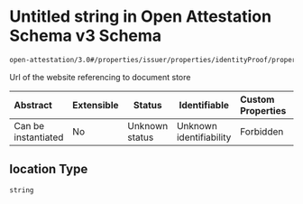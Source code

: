 # Untitled string in Open Attestation Schema v3 Schema

```txt
open-attestation/3.0#/properties/issuer/properties/identityProof/properties/location
```

Url of the website referencing to document store


| Abstract            | Extensible | Status         | Identifiable            | Custom Properties | Additional Properties | Access Restrictions | Defined In                                                                       |
| :------------------ | ---------- | -------------- | ----------------------- | :---------------- | --------------------- | ------------------- | -------------------------------------------------------------------------------- |
| Can be instantiated | No         | Unknown status | Unknown identifiability | Forbidden         | Allowed               | none                | [tradetrust.schema.json\*](../out/tradetrust.schema.json "open original schema") |

## location Type

`string`
